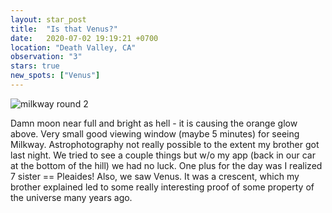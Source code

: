 ```yaml
---
layout: star_post
title:  "Is that Venus?"
date:   2020-07-02 19:19:21 +0700
location: "Death Valley, CA"
observation: "3"
stars: true
new_spots: ["Venus"]
---
```


![milkway round 2](https://robbob77.github.io/assets/stars/deathValley/7.jpg)

Damn moon near full and bright as hell - it is causing the orange glow above. Very small good viewing window (maybe 5 minutes) for seeing Milkway. Astrophotography not really possible to the extent my brother got last night. We tried to see a couple things but w/o my app (back in our car at the bottom of the hill) we had no luck. One plus for the day was I realized 7 sister == Pleaides! Also, we saw Venus. It was a crescent, which my brother explained led to some really interesting proof of some property of the universe many years ago.